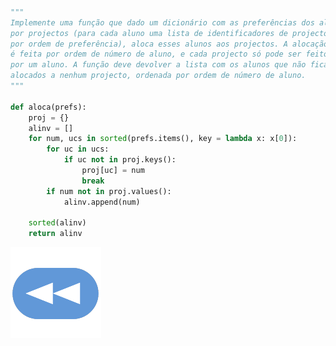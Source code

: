 ```Python

"""
Implemente uma função que dado um dicionário com as preferências dos alunos
por projectos (para cada aluno uma lista de identificadores de projecto, 
por ordem de preferência), aloca esses alunos aos projectos. A alocação
é feita por ordem de número de aluno, e cada projecto só pode ser feito
por um aluno. A função deve devolver a lista com os alunos que não ficaram
alocados a nenhum projecto, ordenada por ordem de número de aluno.
"""

def aloca(prefs):
    proj = {}
    alinv = []
    for num, ucs in sorted(prefs.items(), key = lambda x: x[0]):
        for uc in ucs:
            if uc not in proj.keys():
                proj[uc] = num
                break
        if num not in proj.values():
            alinv.append(num)
        
    sorted(alinv)
    return alinv

```

[![retroceder](https://raw.githubusercontent.com/David81820/Recursos-LCC/main/Rewind.png)](https://david81820.github.io/Recursos-LCC/2ano/2sem/LA2/codigo)